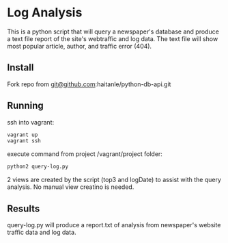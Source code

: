 # Log Analysis

This is a python script that will query a newspaper's database and produce a text file report of the site's webtraffic and log data. The text file will show most popular article, author, and traffic error (404). 

## Install

Fork repo from git@github.com:haitanle/python-db-api.git

## Running

ssh into vagrant:
```sh
vagrant up
vagrant ssh
```

execute command from project /vagrant/project folder:
```sh
python2 query-log.py
```

2 views are created by the script (top3 and logDate) to assist with the query analysis. 
No manual view creatino is needed. 


## Results

query-log.py will produce a report.txt of analysis from newspaper's website traffic data and log data. 

